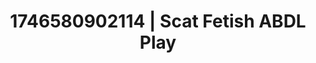 ---
categories:
- AI-generated
- Latex & lace
- Sensual touch
- Softcore vibes
- ASMR
- Story-driven erotica
- Cosplay
- Eclectic erotica
image: /assets/images/1746580902114.jpg
layout: post
seo:
  description: Featured content with sensual ABDL Play, Scat Fetish. HD images available.
  keywords: ABDL Play, Scat Fetish
  og_image: /assets/images/1746580902114.jpg
  schema_type: VisualArtwork
tags:
- ABDL Play
- '#1746580902114'
- Scat Fetish
title: 1746580902114 | Scat Fetish ABDL Play
---